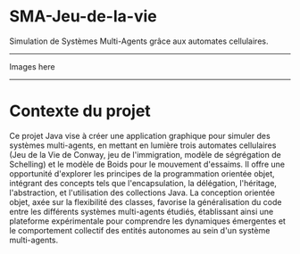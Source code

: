 # SMA-Jeu-de-la-vie
Simulation de Systèmes Multi-Agents grâce aux automates cellulaires.

---

Images here

---

# Contexte du projet

Ce projet Java vise à créer une application graphique pour simuler des systèmes multi-agents, en mettant en lumière trois automates cellulaires (Jeu de la Vie de Conway, jeu de l'immigration, modèle de ségrégation de Schelling) et le modèle de Boids pour le mouvement d'essaims. Il offre une opportunité d'explorer les principes de la programmation orientée objet, intégrant des concepts tels que l'encapsulation, la délégation, l'héritage, l'abstraction, et l'utilisation des collections Java. La conception orientée objet, axée sur la flexibilité des classes, favorise la généralisation du code entre les différents systèmes multi-agents étudiés, établissant ainsi une plateforme expérimentale pour comprendre les dynamiques émergentes et le comportement collectif des entités autonomes au sein d'un système multi-agents.
